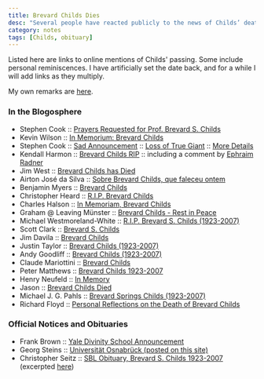 ```yaml
---
title: Brevard Childs Dies
desc: "Several people have reacted publicly to the news of Childs’ death. Some of them include personal reminiscences."
category: notes
tags: [Childs, obituary]
---
```


Listed here are links to online mentions of Childs' passing. Some
include personal reminiscences. I have artificially set the date back,
and for a while I will add links as they multiply.

My own remarks are [here](/notes/brevard-childs-tribute).

### In the Blogosphere

- Stephen Cook :: [Prayers Requested for Prof. Brevard S. Childs](http://biblische.blogspot.com/2007/06/prayers-requested-for-prof-brevard-s.html)
- Kevin Wilson :: [In Memorium: Brevard Childs](http://bluecord.org/biblioblog/2007/06/in-memorium-brevard-childs/)
- Stephen Cook :: [Sad Announcement](http://biblische.blogspot.com/2007/06/sad-announcement-death-of-brevard-s.html) :: [Loss of True Giant](http://biblische.blogspot.com/2007/06/loss-of-true-giant.html) :: [More Details](http://biblische.blogspot.com/2007/06/more-details-on-childss-passing.html)
- Kendall Harmon :: [Brevard Childs RIP](http://www.kendallharmon.net/t19/index.php/t19/article/3909/) :: including a comment by [Ephraim Radner](http://www.kendallharmon.net/t19/index.php/t19/article/3909/#70603)
- Jim West :: [Brevard Childs has Died](http://drjimwest.wordpress.com/2007/06/24/brevard-childs-has-died/)
- Airton José da Silva :: [Sobre Brevard Childs, que faleceu ontem](http://www.airtonjo.com/blog/2007/06/sobre-brevard-childs-que-faleceu-ontem.html)
- Benjamin Myers :: [Brevard Childs](http://faith-theology.blogspot.com/2007/06/brevard-childs.html)
- Christopher Heard :: [R.I.P. Brevard Childs](http://www.heardworld.com/higgaion/?p=662)
- Charles Halson :: [In Memoriam, Brevard Childs](http://awilum.com/?p=381)
- Graham @ Leaving Münster :: [Brevard Childs - Rest in Peace](http://anabaptist.lifewithchrist.org/permalink/33353.html)
- Michael Westmoreland-White :: [R.I.P. Brevard S. Childs (1923-2007)](http://levellers.wordpress.com/2007/06/25/rip-brevard-s-childs-1924-2007/)
- Scott Clark :: [Brevard S. Childs](http://www.oceansideurc.org/the-heidelblog/2007/6/26/brevard-s-childs.html)
- Jim Davila :: [Brevard Childs](http://paleojudaica.blogspot.com/2007_06_24_archive.html#2979567801159909506)
- Justin Taylor :: [Brevard Childs (1923-2007)](http://theologica.blogspot.com/2007/06/brevard-childs-1924-2007.html)
- Andy Goodliff :: [Brevard Childs (1923-2007)](http://andygoodliff.typepad.com/my_weblog/2007/06/brevard-childs-.html)
- Claude Mariottini :: [Brevard Childs](http://www.claudemariottini.com/blog/2007/06/brevard-childs.html)
- Peter Matthews :: [Brevard Childs 1923-2007](http://petermatthews.blogspot.com/2007/06/brevard-childs-1923-2007.html)
- Henry Neufeld :: [In Memory](http://www.energionpubs.com/wordpress/?p=788)
- Jason :: [Brevard Childs Died](http://jason.voxtropolis.com/2007/06/26/brevard-childs-dies/)
- Michael J. G. Pahls :: [Brevard Springs Childs (1923-2007)](http://www.reformedcatholicism.com/?p=1206)
- Richard Floyd :: [Personal Reflections on the Death of Brevard Childs](http://www.confessingchrist.org/Home/tabid/36/EntryID/56/Default.aspx)

### Official Notices and Obituaries

- Frank Brown :: [Yale Divinity School Announcement](http://www.yale.edu/divinity/news/070625_news_childs.shtml)
- Georg Steins :: [Universität Osnabrück (posted on this site)](/2007/06/childs-obit-steins)
- Christopher Seitz :: [SBL Obituary, Brevard S. Childs 1923-2007](http://www.sbl-site.org/Article.aspx?ArticleId=691 "SBL Obituary") (excerpted [here](/2007/06/childs-obit-seitz))
